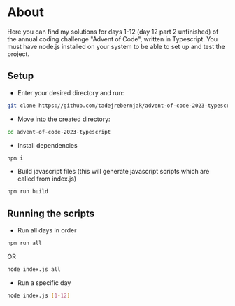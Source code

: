 # About
Here you can find my solutions for days 1-12 (day 12 part 2 unfinished) of the annual coding challenge "Advent of Code", written in Typescript.
You must have node.js installed on your system to be able to set up and test the project.

## Setup
- Enter your desired directory and run:
```bash
git clone https://github.com/tadejrebernjak/advent-of-code-2023-typescript.git
```
- Move into the created directory:
```bash
cd advent-of-code-2023-typescript
```
- Install dependencies
```bash
npm i
```
- Build javascript files (this will generate javascript scripts which are called from index.js)
```bash
npm run build
```

## Running the scripts
- Run all days in order
```bash
npm run all
```
OR
```bash
node index.js all
```
- Run a specific day
```bash
node index.js [1-12]
```
